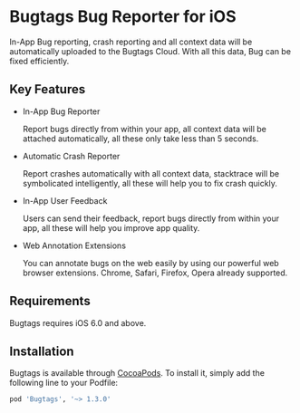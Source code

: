 # Bugtags Bug Reporter for iOS

In-App Bug reporting, crash reporting and all context data will be automatically uploaded to the Bugtags Cloud. With all this data, Bug can be fixed efficiently.

## Key Features

- In-App Bug Reporter

    Report bugs directly from within your app, all context data will be attached automatically, all these only take less than 5 seconds.

- Automatic Crash Reporter

    Report crashes automatically with all context data, stacktrace will be symbolicated intelligently, all these will help you to fix crash quickly.

- In-App User Feedback

    Users can send their feedback, report bugs directly from within your app, all these will help you improve app quality.

- Web Annotation Extensions

    You can annotate bugs on the web easily by using our powerful web browser extensions. Chrome, Safari, Firefox, Opera already supported.

## Requirements

Bugtags requires iOS 6.0 and above.

## Installation

Bugtags is available through [CocoaPods](http://cocoapods.org). To install
it, simply add the following line to your Podfile:

``` ruby
pod 'Bugtags', '~> 1.3.0'
```